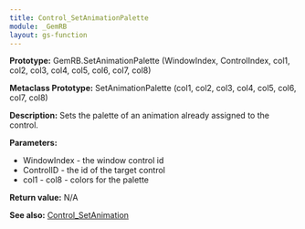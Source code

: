 ```yaml
---
title: Control_SetAnimationPalette
module: _GemRB
layout: gs-function
---
```


**Prototype:** GemRB.SetAnimationPalette (WindowIndex, ControlIndex, col1, col2, col3, col4, col5, col6, col7, col8)

**Metaclass Prototype:** SetAnimationPalette (col1, col2, col3, col4, col5, col6, col7, col8)

**Description:** Sets the palette of an animation already assigned to the control.

**Parameters:** 
  * WindowIndex - the window control id
  * ControlID - the id of the target control
  * col1 - col8 - colors for the palette

**Return value:** N/A

**See also:** [Control_SetAnimation](Control_SetAnimation.md)
